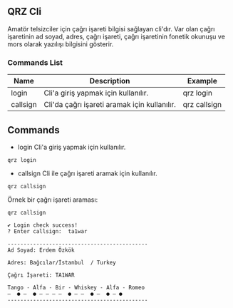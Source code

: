 ## QRZ Cli

Amatör telsizciler için çağrı işareti bilgisi sağlayan cli'dır. Var olan çağrı işaretinin ad soyad, adres, çağrı işareti, çağrı işaretinin fonetik okunuşu ve mors olarak yazılışı bilgisini gösterir.

### Commands List

| Name           | Description                                                        | Example                     |
| -------------- | ------------------------------------------------------------------ | --------------------------- |
| login          | Cli'a giriş yapmak için kullanılır.                                | qrz login          |
| callsign         | Cli'da çağrı işareti aramak için kullanılır.                               | qrz callsign         |

## Commands

- login
  Cli'a giriş yapmak için kullanılır.

```
qrz login
````

- callsign
  Cli ile çağrı işareti aramak için kullanılır.

```
qrz callsign
```

Örnek bir çağrı işareti araması:

```
qrz callsign
```
```
✔ Login check success!
? Enter callsign:  ta1war
```
```
--------------------------------------------
Ad Soyad: Erdem Özkök

Adres: Bağcılar/İstanbul  / Turkey

Çağrı İşareti: TA1WAR

Tango - Alfa - Bir - Whiskey - Alfa - Romeo
–  ● –  ● – – – –  ● – –  ● –  ● – ●
--------------------------------------------
```